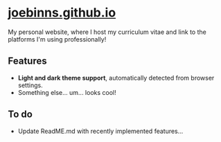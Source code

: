 # [joebinns.github.io](https://joebinns.github.io)

My personal website, where I host my curriculum vitae and link to the platforms I'm using professionally!

## Features
- **Light and dark theme support**, automatically detected from browser settings.
- Something else... um... looks cool!

## To do
- Update ReadME.md with recently implemented features...
